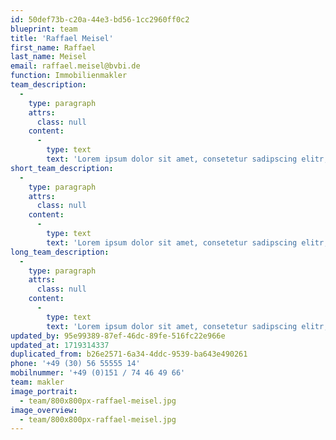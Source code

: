 ```yaml
---
id: 50def73b-c20a-44e3-bd56-1cc2960ff0c2
blueprint: team
title: 'Raffael Meisel'
first_name: Raffael
last_name: Meisel
email: raffael.meisel@bvbi.de
function: Immobilienmakler
team_description:
  -
    type: paragraph
    attrs:
      class: null
    content:
      -
        type: text
        text: 'Lorem ipsum dolor sit amet, consetetur sadipscing elitr, sed diam nonumy eirmod tempor invidunt ut labore et dolore magna aliquyam erat, sed diam voluptua.  Lorem ipsum dolor sit amet, consetetur sadipscing elitr, sed diam nonumy eirmod tempor invidunt ut labore et dolore magna aliquyam erat, sed diam voluptua.'
short_team_description:
  -
    type: paragraph
    attrs:
      class: null
    content:
      -
        type: text
        text: 'Lorem ipsum dolor sit amet, consetetur sadipscing elitr, sed diam nonumy eirmod tempor invidunt ut labore et dolore magna aliquyam erat, sed diam voluptua. Lorem ipsum dolor sit amet, consetetur sadipscing elitr, sed diam nonumy eirmod tempor invidunt ut labore et dolore magna aliquyam erat, sed diam voluptua. '
long_team_description:
  -
    type: paragraph
    attrs:
      class: null
    content:
      -
        type: text
        text: 'Lorem ipsum dolor sit amet, consetetur sadipscing elitr, sed diam nonumy eirmod tempor invidunt ut labore et dolore magna aliquyam erat, sed diam voluptua. Lorem ipsum dolor sit amet, consetetur sadipscing elitr, sed diam nonumy eirmod tempor invidunt ut labore et dolore magna aliquyam erat, sed diam voluptua. Lorem ipsum dolor sit amet, consetetur sadipscing elitr, sed diam nonumy eirmod tempor invidunt ut labore et dolore magna aliquyam erat, sed diam voluptua. Lorem ipsum dolor sit amet, consetetur sadipscing elitr, sed diam nonumy eirmod tempor invidunt ut labore et dolore magna aliquyam erat, sed diam voluptua. '
updated_by: 95e99389-87ef-46dc-89fe-516fc22e966e
updated_at: 1719314337
duplicated_from: b26e2571-6a34-4ddc-9539-ba643e490261
phone: '+49 (30) 56 55555 14'
mobilnummer: '+49 (0)151 / 74 46 49 66'
team: makler
image_portrait:
  - team/800x800px-raffael-meisel.jpg
image_overview:
  - team/800x800px-raffael-meisel.jpg
---
```

